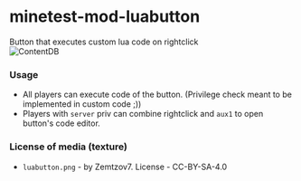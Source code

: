 # minetest-mod-luabutton
Button that executes custom lua code on rightclick  
![ContentDB](https://content.minetest.net/packages/Zemtzov7/luabutton/shields/downloads/)
### Usage
* All players can execute code of the button. (Privilege check meant to be implemented in custom code ;))
* Players with `server` priv can combine rightclick and `aux1` to open button's code editor.
### License of media (texture)
* `luabutton.png` - by Zemtzov7. License - CC-BY-SA-4.0

